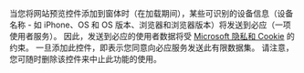 当您将网站预览控件添加到窗体时（在加载期间），某些可识别的设备信息（设备名称 - 如 iPhone、OS 和 OS 版本、浏览器和浏览器版本）将发送到必应（一项使用者服务）。 因此，发送到必应的使用者数据将受 [Microsoft 隐私和 Cookie](https://go.microsoft.com/fwlink/p/?LinkID=521839) 的约束。 一旦添加此控件，即表示您同意向必应服务发送此有限数据集。 请注意，您可随时删除该控件来中止此功能的使用。
